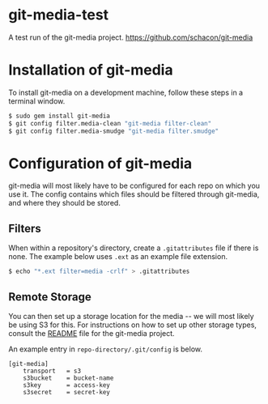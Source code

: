 git-media-test
==============

A test run of the git-media project. https://github.com/schacon/git-media

Installation of git-media
=========================

To install git-media on a development machine, follow these steps in a terminal window.

```bash
$ sudo gem install git-media
$ git config filter.media-clean "git-media filter-clean"
$ git config filter.media-smudge "git-media filter.smudge"
```


Configuration of git-media
==========================

git-media will most likely have to be configured for each repo on which you use it. The config contains which files should be filtered through git-media, and where they should be stored.

Filters
-------

When within a repository's directory, create a `.gitattributes` file if there is none. The example below uses `.ext` as an example file extension.

```bash
$ echo "*.ext filter=media -crlf" > .gitattributes
```

Remote Storage
--------------

You can then set up a storage location for the media -- we will most likely be using S3 for this. For instructions on how to set up other storage types, consult the [README](https://github.com/schacon/git-media) file for the git-media project.

An example entry in `repo-directory/.git/config` is below.

```
[git-media]
    transport   = s3
    s3bucket    = bucket-name
    s3key       = access-key
    s3secret    = secret-key
```
